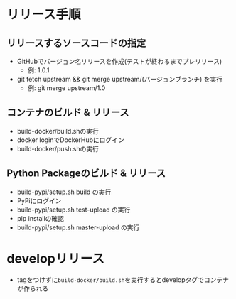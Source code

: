 # リリース手順
## リリースするソースコードの指定
* GitHubでバージョン名リリースを作成(テストが終わるまでプレリリース)
  * 例: 1.0.1
* git fetch upstream && git merge upstream/(バージョンブランチ) を実行
  * 例: git merge upstream/1.0
## コンテナのビルド & リリース
* build-docker/build.shの実行
* docker loginでDockerHubにログイン
* build-docker/push.shの実行
## Python Packageのビルド & リリース
* build-pypi/setup.sh build の実行
* PyPiにログイン
* build-pypi/setup.sh test-upload の実行
* pip installの確認
* build-pypi/setup.sh master-upload の実行

# developリリース
* tagをつけずに`build-docker/build.sh`を実行するとdevelopタグでコンテナが作られる
